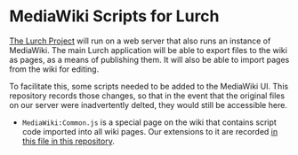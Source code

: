 
# MediaWiki Scripts for Lurch

[The Lurch Project](https://github.com/lurchmath/lurch) will run on a web
server that also runs an instance of MediaWiki.  The main Lurch application
will be able to export files to the wiki as pages, as a means of publishing
them.  It will also be able to import pages from the wiki for editing.

To facilitate this, some scripts needed to be added to the MediaWiki UI.
This repository records those changes, so that in the event that the original
files on our server were inadvertently delted, they would still be accessible
here.

 * `MediaWiki:Common.js` is a special page on the wiki that contains script
   code imported into all wiki pages.  Our extensions to it are recorded
   [in this file in this repository](Common.js).

